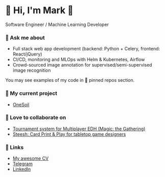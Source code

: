 # 👋 Hi, I'm Mark 👋 

Software Engineer / Machine Learning Developer 

### 💬 Ask me about

 - Full stack web app development (backend: Python + Celery, frontend: React/jQuery)
 - CI/CD, monitoring and MLOps with Helm & Kubernetes, Airflow
 - Crowd-sourced image annotation for supervised/semi-supervised image recognition

You may see examples of my code in 📌 pinned repos section.

### 🔭 My current project

 - [OneSoil](https://onesoil.ai/en)

### 🌱 Love to collaborate on

 - [Tournament system for Multiplayer EDH (Magic: the Gathering)](https://gitlab.com/marqueewinq/edh-pairings)
 - [Steesh: Card Print & Play for tabletop game designers](https://github.com/marqueewinq/steesh)

### 🦋 Links

 - [My awesome CV](http://marqueewinq.omg.lol/cv)
 - [Telegram](https://t.me/marqueewinq)
 - [LinkedIn](https://www.linkedin.com/in/marqueewinq/)
